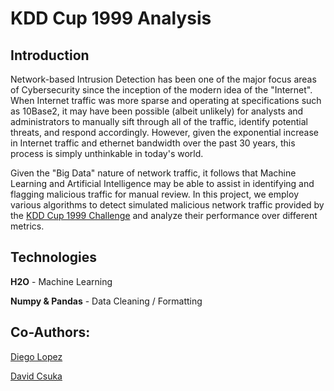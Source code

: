 # KDD Cup 1999 Analysis

## Introduction

Network-based Intrusion Detection has been one of the major focus areas of Cybersecurity since the inception of the modern idea of the "Internet". When Internet traffic was more sparse and operating at specifications such as 10Base2, it may have been possible (albeit unlikely) for analysts and administrators to manually sift through all of the traffic, identify potential threats, and respond accordingly. However, given the exponential increase in Internet traffic and ethernet bandwidth over the past 30 years, this process is simply unthinkable in today's world. 

Given the "Big Data" nature of network traffic, it follows that Machine Learning and Artificial Intelligence may be able to assist in identifying and flagging malicious traffic for manual review. In this project, we employ various algorithms to detect simulated malicious network traffic provided by the [KDD Cup 1999 Challenge](http://kdd.ics.uci.edu/databases/kddcup99/kddcup99.html) and analyze their performance over different metrics.

## Technologies

**H2O** - Machine Learning

**Numpy & Pandas** - Data Cleaning / Formatting

## Co-Authors:

[Diego Lopez](https://github.com/diego-lopez8)

[David Csuka](https://github.com/dcsuka)
